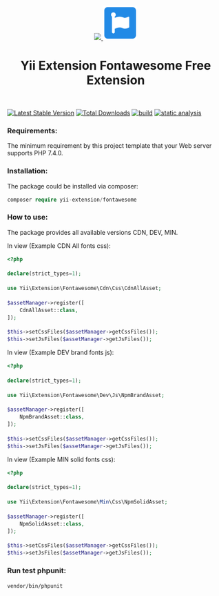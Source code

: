 <p align="center">
    <a href="https://github.com/yii-extension" target="_blank">
        <img src="https://avatars0.githubusercontent.com/u/993323" height="80px">
    </a>
    <a href="https://fontawesome.com/start" target="_blank" rel="external">
        <img src="docs/images/logo-fontawesome.jpg" height="80px">
    </a>
    <h1 align="center">Yii Extension Fontawesome Free Extension</h1>
    <br>
</p>

[![Latest Stable Version](https://poser.pugx.org/yii-extension/fontawesome/v/stable.png)](https://packagist.org/packages/yii-extension/fontawesome)
[![Total Downloads](https://poser.pugx.org/yii-extension/fontawesome/downloads.png)](https://packagist.org/packages/yii-extension/fontawesome)
[![build](https://github.com/yii-extension/fontawesome/workflows/build/badge.svg)](https://github.com/yii-extension/fontawesome/actions)
[![static analysis](https://github.com/yii-extension/fontawesome/workflows/static%20analysis/badge.svg)](https://github.com/yii-extension/fontawesome/actions?query=workflow%3A%22static+analysis%22)

### Requirements:

The minimum requirement by this project template that your Web server supports PHP 7.4.0.


### Installation:

The package could be installed via composer:

```php
composer require yii-extension/fontawesome
```

### How to use:

The package provides all available versions CDN, DEV, MIN.

In view (Example CDN All fonts css):
```php
<?php

declare(strict_types=1);

use Yii\Extension\Fontawesome\Cdn\Css\CdnAllAsset;

$assetManager->register([
    CdnAllAsset::class,
]);

$this->setCssFiles($assetManager->getCssFiles());
$this->setJsFiles($assetManager->getJsFiles());

```

In view (Example DEV brand fonts js):
```php
<?php

declare(strict_types=1);

use Yii\Extension\Fontawesome\Dev\Js\NpmBrandAsset;

$assetManager->register([
    NpmBrandAsset::class,
]);

$this->setCssFiles($assetManager->getCssFiles());
$this->setJsFiles($assetManager->getJsFiles());

```

In view (Example MIN solid fonts css):
```php
<?php

declare(strict_types=1);

use Yii\Extension\Fontawesome\Min\Css\NpmSolidAsset;

$assetManager->register([
    NpmSolidAsset::class,
]);

$this->setCssFiles($assetManager->getCssFiles());
$this->setJsFiles($assetManager->getJsFiles());

```

### Run test phpunit:

~~~
vendor/bin/phpunit
~~~
